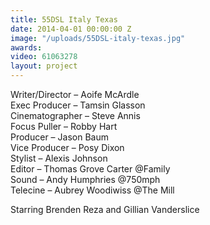 ```yaml
---
title: 55DSL Italy Texas
date: 2014-04-01 00:00:00 Z
image: "/uploads/55DSL-italy-texas.jpg"
awards: 
video: 61063278
layout: project
---
```


Writer/Director – Aoife McArdle  
Exec Producer – Tamsin Glasson  
Cinematographer – Steve Annis  
Focus Puller – Robby Hart  
Producer – Jason Baum  
Vice Producer – Posy Dixon  
Stylist – Alexis Johnson  
Editor – Thomas Grove Carter @Family  
Sound – Andy Humphries @750mph  
Telecine – Aubrey Woodiwiss @The Mill

Starring Brenden Reza and Gillian Vanderslice